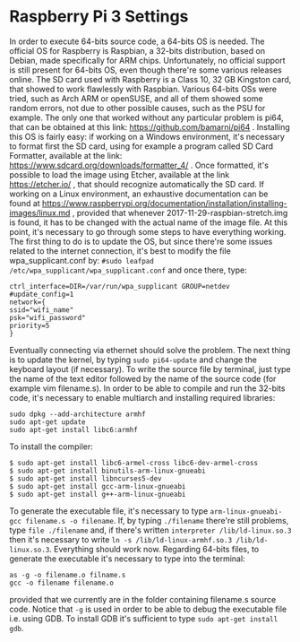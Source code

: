 Raspberry Pi 3 Settings
=======================================================================================
In order to execute 64-bits source code, a 64-bits OS is needed.
The official OS for Raspberry is Raspbian, a 32-bits distribution, based on Debian, made
specifically for ARM chips. Unfortunately, no official support is still present for 64-bits
OS, even though there're some various releases online. The SD card used with
Raspberry is a Class 10, 32 GB Kingston card, that showed to work flawlessly
with Raspbian. Various 64-bits OSs were tried, such as Arch ARM or openSUSE, and
all of them showed some random errors, not due to other possible causes, such
as the PSU for example. The only one that worked without any particular problem
is pi64, that can be obtained at this link: https://github.com/bamarni/pi64 .
Installing this OS is fairly easy: if working on a Windows environment, it's
necessary to format first the SD card, using for example a program called SD
Card Formatter, available at the link: https://www.sdcard.org/downloads/formatter_4/ .
Once formatted, it's possible to load the image using Etcher, available at the link
https://etcher.io/ , that should recognize automatically the SD card.
If working on a Linux environment, an exhaustive documentation can be found at
https://www.raspberrypi.org/documentation/installation/installing-images/linux.md , provided
that whenever 2017-11-29-raspbian-stretch.img is found, it has to be changed with the
actual name of the image file.
At this point, it's necessary to go through some steps to have everything working. 
The first thing to do is to update the OS, but since there're some issues related to
the internet connection, it's best to modify the file wpa_supplicant.conf by:
`
#sudo leafpad /etc/wpa_supplicant/wpa_supplicant.conf
`
and once there, type: 
```
ctrl_interface=DIR=/var/run/wpa_supplicant GROUP=netdev
#update_config=1
network={
ssid="wifi_name"
psk="wifi_password"
priority=5
}
```
Eventually connecting via ethernet should solve the problem.
The next thing is to update the kernel, by typing `sudo pi64-update` and change the
keyboard layout (if necessary).
To write the source file by terminal, just type the name of the text editor followed by the name
of the source code (for example vim filename.s).
In order to be able to compile and run the 32-bits code, it's necessary to enable multiarch and installing
required libraries:
```
sudo dpkg --add-architecture armhf
sudo apt-get update
sudo apt-get install libc6:armhf
```
To install the compiler:
```
$ sudo apt-get install libc6-armel-cross libc6-dev-armel-cross
$ sudo apt-get install binutils-arm-linux-gnueabi
$ sudo apt-get install libncurses5-dev
$ sudo apt-get install gcc-arm-linux-gnueabi
$ sudo apt-get install g++-arm-linux-gnueabi
```
To generate the executable file, it's necessary to type `arm-linux-gnueabi-gcc filename.s -o filename`.
If, by typing `./filename` there're still problems, type `file ./filename`
and, if there's written `interpreter /lib/ld-linux.so.3` then it's necessary to write
`ln -s /lib/ld-linux-armhf.so.3 /lib/ld-linux.so.3`. Everything should work now.
Regarding 64-bits files, to generate the executable it's necessary to type into the terminal:
```
as -g -o filename.o filname.s
gcc -o filename filename.o
```
provided that we currently are in the folder containing filename.s source code. Notice that 
`-g` is used in order to be able to debug the executable file i.e. using GDB.
To install GDB it's sufficient to type `sudo apt-get install gdb`.
